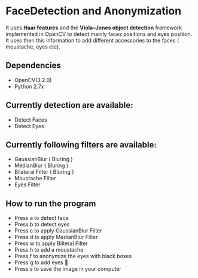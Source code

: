 # FaceDetection and Anonymization
It uses **Haar features** and the **Viola–Jones object detection** framework implemented in OpenCV to detect mainly faces positions and eyes position. It uses then this information to add different accessories to the faces ( moustache, eyes etc).

## Dependencies

* OpenCV(3.2.0)
* Python 2.7x

## Currently detection are available:
* Detect Faces
* Detect Eyes

## Currently following filters are available:
* GaussianBlur ( Bluring )
* MedianBlur ( Bluring )
* Bilateral Filter ( Bluring )
* Moustache Filter
* Eyes Filter

## How to run the program
* Press a to detect face
* Press b to detect eyes
* Press c to apply GaussianBlur Filter
* Press d to apply MedianBlur Filter
* Press w to apply Bilteral Filter
* Press h to add a moustache 
* Press f to anonymize the eyes with black boxes
* Press g to add eyes 👀 
* Press s to save the image in your computer

